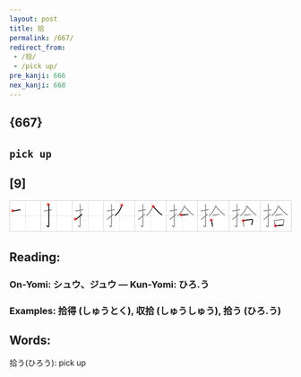 ```yaml
---
layout: post
title: 拾
permalink: /667/
redirect_from:
 - /拾/
 - /pick up/
pre_kanji: 666
nex_kanji: 668
---
```


## {667}

## `pick up`

## [9]

<div class="stroke"><img src="../images/E68BBE.png" /></div>

## Reading:

### On-Yomi: シュウ、ジュウ &mdash; Kun-Yomi: ひろ.う

### Examples: 拾得 (しゅうとく), 収拾 (しゅうしゅう), 拾う (ひろ.う)

## Words:

拾う(ひろう): pick up
